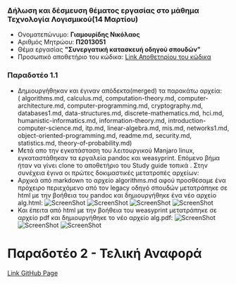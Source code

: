 ### Δήλωση και δέσμευση θέματος εργασίας στο μάθημα Τεχνολογία Λογισμικού(14 Μαρτίου)

*  Ονοματεπώνυμο: **Γιαμουρίδης Νικόλαος**
*  Αριθμός Μητρώου: **Π2013051**
*  Θέμα εργασίας **"Συνεργατική κατασκευή οδηγού σπουδών"**
*  Προσωπικό αποθετήριο του κώδικα: [Link Αποθετηρίου του κώδικα](https://github.com/DIYamYam/study-guide)

### Παραδοτέο 1.1

*  Δημιουργήθηκαν και έγιναν απόδεκτα(merged) τα παρακάτω αρχεία:  
( algorithms.md, calculus.md, computation-theory.md, computer-architecture.md, computer-programming.md, cryptography.md, databases1.md, data-structures.md, discrete-mathematics.md, hci.md, humanistic-informatics.md, information-theory.md, introduction-computer-science.md, itp.md, linear-algebra.md, mis.md, networks1.md, object-oriented-programming.md, readme.md, security.md, statistics.md, theory-of-probability.md)
* Μετά απο την εγκατάσταση του λειτουργικού Manjaro linux, εγκαταστάθηκαν τα εργαλεία pandoc και weasyprint. Επόμενο βήμα ήταν να γίνει clone το αποθετήριο του Study guide τοπικά . Στην συνέχεια έγινα οι πρώτες δοκιμαστικές μετατροπές αρχείων:
* Αρχικά από markdown το αρχείο algorithms.md αφού προσθέσαμε ένα πρόχειρο περιεχόμενο από τον legacy οδηγό σπουδών μετατράπηκε σε html με την βοήθεια του pandoc και δημιουργήθηκε ένα νέο αρχείο alg.html:
![ScreenShot](md2html3.png) 
![ScreenShot](md2html1.png) 
![ScreenShot](md2html2.png) 
![ScreenShot](md2html4.png) 
* Και έπειτα από html με την βοήθεια του weasyprint μετατράπηκε σε αρχείο pdf και δημιουργήθηκε το νέο αρχείο alg.pdf:
![ScreenShot](html2pdf1.png) 
![ScreenShot](html2pdf2.png) 
![ScreenShot](html2pdf3.png) 

# Παραδοτέο 2 - Τελική Αναφορά

[Link GitHub Page]( https://diyamyam.github.io/SWFinal/ )
